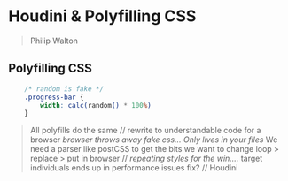 # Houdini & Polyfilling CSS

> Philip Walton

## Polyfilling CSS
```css
	/* random is fake */
	.progress-bar {
		width: calc(random() * 100%)
	}
```

> All polyfills do the same // rewrite to understandable code for a browser
> *browser throws away fake css…  Only lives in your files*
> We need a parser like postCSS to get the bits we want to change
> loop > replace > put in browser // *repeating styles for the win….*
> target individuals
> ends up in performance issues
> fix? // Houdini
